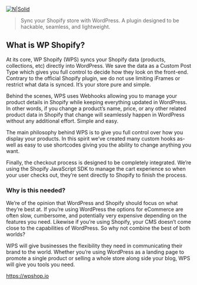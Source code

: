 [![N|Solid](https://simpleblend.net/wpshop-temp-logo.png)](https://wpshop.io)

> Sync your Shopify store with WordPress. A plugin designed to be hackable, seamless, and lightweight.

## What is WP Shopify?
At its core, WP Shopify (WPS) syncs your Shopify data (products, collections, etc) directly into WordPress. We save the data as a Custom Post Type which gives you full control to decide how they look on the front-end. Contrary to the official Shopify plugin, we do not use limiting iFrames or restrict what data is synced. It’s your store pure and simple.

Behind the scenes, WPS uses Webhooks allowing you to manage your product details in Shopify while keeping everything updated in WordPress. In other words, if you change a product’s name, price, or any other related product data in Shopify that change will seamlessly happen in WordPress without any additional effort. Simple and easy.

The main philosophy behind WPS is to give you full control over how you display your products. In this spirit we’ve created many custom hooks as-well as easy to use shortcodes giving you the ability to change anything you want.

Finally, the checkout process is designed to be completely integrated. We’re using the Shopify JavaScript SDK to manage the cart experience so when your user checks out, they’re sent directly to Shopify to finish the process.

### Why is this needed?
We’re of the opinion that WordPress and Shopify should focus on what they’re best at. If you’re using WordPress the options for eCommerce are often slow, cumbersome, and potentially very expensive depending on the features you need. Likewise if you’re using Shopify, your CMS doesn’t come close to the capabilities of WordPress. So why not combine the best of both worlds?

WPS will give businesses the flexibility they need in communicating their brand to the world. Whether you’re using WordPress as a landing page to promote a single product or selling a whole store along side your blog, WPS will give you tools you need.

https://wpshop.io
